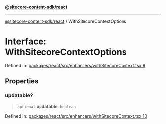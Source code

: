 [**@sitecore-content-sdk/react**](../README.md)

***

[@sitecore-content-sdk/react](../README.md) / WithSitecoreContextOptions

# Interface: WithSitecoreContextOptions

Defined in: [packages/react/src/enhancers/withSitecoreContext.tsx:9](https://github.com/Sitecore/content-sdk/blob/4103c5589d5589e11cd6164ccfd2c9755e694a65/packages/react/src/enhancers/withSitecoreContext.tsx#L9)

## Properties

### updatable?

> `optional` **updatable**: `boolean`

Defined in: [packages/react/src/enhancers/withSitecoreContext.tsx:10](https://github.com/Sitecore/content-sdk/blob/4103c5589d5589e11cd6164ccfd2c9755e694a65/packages/react/src/enhancers/withSitecoreContext.tsx#L10)
